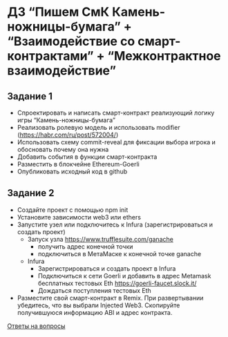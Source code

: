 # ДЗ “Пишем СмК Камень-ножницы-бумага” + “Взаимодействие со смарт-контрактами” + “Межконтрактное взаимодействие”

## Задание 1
* Спроектировать и написать смарт-контракт реализующий логику игры “Камень-ножницы-бумага”
* Реализовать ролевую модель и использовать modifier (https://habr.com/ru/post/572004/)
* Использовать схему commit-reveal для фиксации выбора игрока и обосновать почему она нужна
* Добавить события в функции смарт-контракта
* Разместить в блокчейне Ethereum-Goerli
 * Опубликовать исходный код в github


## Задание 2
* Создайте проект с помощью npm init
* Установите зависимости web3 или ethers
* Запустите узел или подключитесь к Infura (зарегистрироваться и создать проект)
  * Запуск узла https://www.trufflesuite.com/ganache 
    * получить адрес конечной точки
    * подключиться в МетаМаске к конечной точке ganache
  * Infura
      * Зарегистрироваться и создать проект в Infura
      * Подключиться к сети Goerli и добавить в адрес Metamask бесплатных тестовых Eth https://goerli-faucet.slock.it/
      * Дождаться поступления тестовых Eth
* Разместите свой смарт-контракт в Remix. При развертывании убедитесь, что вы выбрали Injected Web3. Скопируйте получившуюся информацию ABI и адрес контракта.


[Ответы на вопросы](https://docs.google.com/document/d/1_hpiFPEwdfdbzP1bLRlUQaeGD-oAHKzsOQ2gBfJtlOA/edit?usp=sharing)
